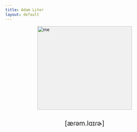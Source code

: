 ```yaml
---
title: Adam Liter
layout: default
---
```


<img height="266" width="300" style="display: block;margin-left: auto;margin-right: auto;background-color:#F0F0F0;" alt="me" src="http://adamliter.org/content/images/adam_liter_bw.gif" />
					
<br />
					
<p><span style="text-align:center; white-space:nowrap;display: block;margin-left: auto;margin-right: auto; font-size:150%;">[&aelig;&#638;&#601;m.l&#593;&#618;&#638;&#602;]</span></p>